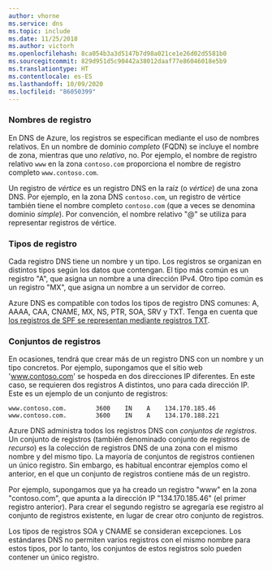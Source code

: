 ```yaml
---
author: vhorne
ms.service: dns
ms.topic: include
ms.date: 11/25/2018
ms.author: victorh
ms.openlocfilehash: 8ca054b3a3d5147b7d98a021ce1e26d02d5581b0
ms.sourcegitcommit: 829d951d5c90442a38012daaf77e86046018e5b9
ms.translationtype: HT
ms.contentlocale: es-ES
ms.lasthandoff: 10/09/2020
ms.locfileid: "86050399"
---
```

### <a name="record-names"></a>Nombres de registro

En DNS de Azure, los registros se especifican mediante el uso de nombres relativos. En un nombre de dominio *completo* (FQDN) se incluye el nombre de zona, mientras que uno *relativo*, no. Por ejemplo, el nombre de registro relativo `www` en la zona `contoso.com` proporciona el nombre de registro completo `www.contoso.com`.

Un registro de *vértice* es un registro DNS en la raíz (o *vértice*) de una zona DNS. Por ejemplo, en la zona DNS `contoso.com`, un registro de vértice también tiene el nombre completo `contoso.com` (que a veces se denomina dominio *simple*).  Por convención, el nombre relativo "\@" se utiliza para representar registros de vértice.

### <a name="record-types"></a>Tipos de registro

Cada registro DNS tiene un nombre y un tipo. Los registros se organizan en distintos tipos según los datos que contengan. El tipo más común es un registro "A", que asigna un nombre a una dirección IPv4. Otro tipo común es un registro "MX", que asigna un nombre a un servidor de correo.

Azure DNS es compatible con todos los tipos de registro DNS comunes: A, AAAA, CAA, CNAME, MX, NS, PTR, SOA, SRV y TXT. Tenga en cuenta que [los registros de SPF se representan mediante registros TXT](../articles/dns/dns-zones-records.md#spf-records).

### <a name="record-sets"></a>Conjuntos de registros

En ocasiones, tendrá que crear más de un registro DNS con un nombre y un tipo concretos. Por ejemplo, supongamos que el sitio web 'www.contoso.com' se hospeda en dos direcciones IP diferentes. En este caso, se requieren dos registros A distintos, uno para cada dirección IP. Este es un ejemplo de un conjunto de registros:

```dns
www.contoso.com.        3600    IN    A    134.170.185.46
www.contoso.com.        3600    IN    A    134.170.188.221
```

Azure DNS administra todos los registros DNS con *conjuntos de registros*. Un conjunto de registros (también denominado conjunto de registros de *recurso*) es la colección de registros DNS de una zona con el mismo nombre y del mismo tipo. La mayoría de conjuntos de registros contienen un único registro. Sin embargo, es habitual encontrar ejemplos como el anterior, en el que un conjunto de registros contiene más de un registro.

Por ejemplo, supongamos que ya ha creado un registro "www" en la zona "contoso.com", que apunta a la dirección IP "134.170.185.46" (el primer registro anterior).  Para crear el segundo registro se agregaría ese registro al conjunto de registros existente, en lugar de crear otro conjunto de registros.

Los tipos de registros SOA y CNAME se consideran excepciones. Los estándares DNS no permiten varios registros con el mismo nombre para estos tipos, por lo tanto, los conjuntos de estos registros solo pueden contener un único registro.